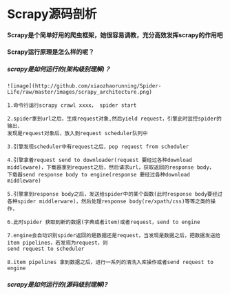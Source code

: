 # Scrapy源码剖析

#### Scrapy是个简单好用的爬虫框架，她很容易调教，充分高效发挥scrapy的作用吧


#### Scrapy运行原理是怎么样的呢？

##### scrapy是如何运行的(架构级别理解)？

    ![image](http://github.com/xiaozhaorunning/Spider-Life/raw/master/images/scrapy_architecture.png)
    
    1.命令行运行scrapy crawl xxxx， spider start
    
    2.spider拿到url之后，生成request对象,然后yield request，引擎此时监控spider的输出，
    发现是request对象后，放入到request scheduler队列中
    
    3.引擎发现scheduler中有request之后，pop request from scheduler
    
    4.引擎拿着request send to downloader(request 要经过各种download middleware)，下载器拿到request之后，然后请求url，获取返回的response body，
    下载器send response body to engine(response 要经过各种download middleware)
    
    5.引擎拿到response body之后，发送给spider中的某个函数(此时response body要经过各种spider middlerware)，然后处理response body(re/xpath/css)等等之类的操作，
    
    6.此时spider 获取到新的数据(字典或者item)或者request，send to engine
    
    7.engine会自动识别spider返回的是数据还是request，当发现是数据之后，把数据发送给item pipelines，若发现为request，则
    send request to scheduler
    
    8.item pipelines 拿到数据之后，进行一系列的清洗入库操作或者send request to engine
    

##### scrapy是如何运行的(源码级别理解)?

    
    


